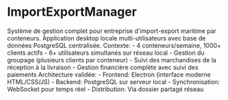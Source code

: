 # ImportExportManager
 Système de gestion complet pour entreprise d'import-export maritime par conteneurs. Application desktop locale multi-utilisateurs avec base de données PostgreSQL centralisée. Contexte: - 4 conteneurs/semaine, 1000+ clients actifs - 6+ utilisateurs simultanés sur réseau local - Gestion du groupage (plusieurs clients par conteneur) - Suivi des marchandises de la réception à la livraison - Gestion financière complète avec suivi des paiements Architecture validée: - Frontend: Electron (interface moderne HTML/CSS/JS) - Backend: PostgreSQL sur serveur local - Synchronisation: WebSocket pour temps réel - Distribution: Via dossier partagé réseau
